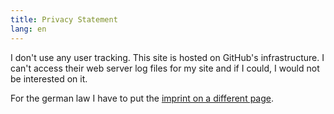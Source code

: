 ```yaml
---
title: Privacy Statement
lang: en
---
```


I don't use any user tracking. This site is hosted on GitHub's infrastructure. I can't access their web server log files for my site and if I could, I would not be interested on it.

For the german law I have to put the [imprint on a different page][1].

[1]: /imprint

